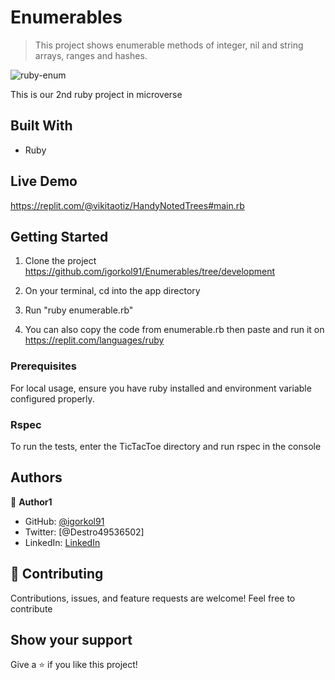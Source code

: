 # Enumerables

> This project shows enumerable methods of integer, nil and string arrays, ranges and hashes.

![ruby-enum](https://user-images.githubusercontent.com/42869046/116055271-3382bf80-a685-11eb-8ac2-65d70377c8c6.PNG)

This is our 2nd ruby project in microverse

## Built With

- Ruby

## Live Demo

https://replit.com/@vikitaotiz/HandyNotedTrees#main.rb

## Getting Started

1. Clone the project
   https://github.com/igorkol91/Enumerables/tree/development
   
2. On your terminal, cd into the app directory

3. Run "ruby enumerable.rb"

4. You can also copy the code from enumerable.rb then paste and run it on https://replit.com/languages/ruby

### Prerequisites

For local usage, ensure you have ruby installed and environment variable configured properly.

### Rspec

To run the tests, enter the TicTacToe directory and run rspec in the console

## Authors

:bust_in_silhouette: **Author1**

- GitHub: [@igorkol91](https://github.com/igorkol91)
- Twitter: [@Destro49536502]
- LinkedIn: [LinkedIn](https://linkedin.com/in/linkedinhandle)

## :handshake: Contributing

Contributions, issues, and feature requests are welcome!
Feel free to contribute

## Show your support

Give a ⭐️ if you like this project!
